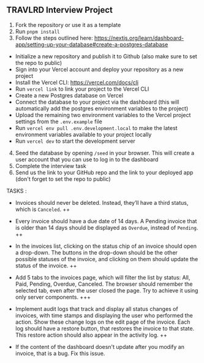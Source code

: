 ## TRAVLRD Interview Project

1. Fork the repository or use it as a template
2. Run `pnpm install`
3. Follow the steps outlined here: https://nextjs.org/learn/dashboard-app/setting-up-your-database#create-a-postgres-database

- Initialize a new repository and publish it to Github (also make sure to set the repo to public)
- Sign into your Vercel account and deploy your repository as a new project
- Install the Vercel CLI: https://vercel.com/docs/cli
- Run `vercel link` to link your project to the Vercel CLI
- Create a new Postgres database on Vercel
- Connect the database to your project via the dashboard (this will automatically add the postgres environment variables to the project)
- Upload the remaining two environment variables to the Vercel project settings from the `.env.example` file
- Run `vercel env pull .env.development.local` to make the latest environment variables available to your project locally
- Run `vercel dev` to start the development server

4. Seed the database by opening `/seed` in your browser. This will create a user account that you can use to log in to the dashboard
5. Complete the interview task
6. Send us the link to your GitHub repo and the link to your deployed app (don't forget to set the repo to public)

TASKS :

- Invoices should never be deleted. Instead, they’ll have a third status, which is `Canceled`. ++

- Every invoice should have a due date of 14 days. A Pending invoice that is older than 14 days should be displayed as `Overdue`, instead of `Pending`. ++

- In the invoices list, clicking on the status chip of an invoice should open a drop-down. The buttons in the drop-down should be the other possible statuses of the invoice, and clicking on them should update the status of the invoice. ++

- Add 5 tabs to the invoices page, which will filter the list by status: All, Paid, Pending, Overdue, Canceled. The browser should remember the selected tab, even after the user closed the page. Try to achieve it using only server components. +++

- Implement audit logs that track and display all status changes of invoices, with time stamps and displaying the user who performed the action. Show these change logs on the edit page of the invoice. Each log should have a restore button, that restores the invoice to that state. This restore action should also appear in the activity log. ++

- If the content of the dashboard doesn't update after you modify an invoice, that is a bug. Fix this issue.
